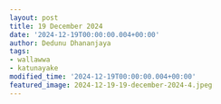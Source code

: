 ```yaml
---
layout: post
title: 19 December 2024
date: '2024-12-19T00:00:00.004+00:00'
author: Dedunu Dhananjaya
tags:
- wallawwa
- katunayake
modified_time: '2024-12-19T00:00:00.004+00:00'
featured_image: 2024-12-19-19-december-2024-4.jpeg
---
```


